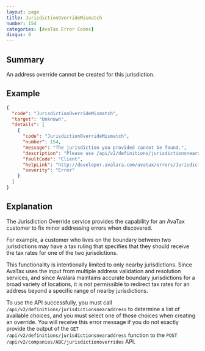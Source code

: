 ```yaml
---
layout: page
title: JurisdictionOverrideMismatch
number: 154
categories: [AvaTax Error Codes]
disqus: 0
---
```


## Summary

An address override cannot be created for this jurisdiction.

## Example

```json
{
  "code": "JurisdictionOverrideMismatch",
  "target": "Unknown",
  "details": [
    {
      "code": "JurisdictionOverrideMismatch",
      "number": 154,
      "message": "The jurisdiction you provided cannot be found.",
      "description": "Please use /api/v2/definitions/jurisdictionsnearaddress to determine nearby jurisdictions for use in overrides.",
      "faultCode": "Client",
      "helpLink": "http://developer.avalara.com/avatax/errors/JurisdictionOverrideMismatch",
      "severity": "Error"
    }
  ]
}
```

## Explanation

The Jurisdiction Override service provides the capability for an AvaTax customer to fix minor addressing errors when discovered.

For example, a customer who lives on the boundary between two jurisdictions may have a tax ruling that specifies that they should receive the tax rates for one of the two jurisdictions.

This functionality is intentionally limited to only nearby jurisdictions.  Since AvaTax uses the input from multiple address validation and resolution services, and since Avalara maintains accurate boundary jurisdictions for a broad variety of locations, it is not permissible to redirect tax rates for an address beyond a specific range of nearby jurisdictions.

To use the API successfully, you must call `/api/v2/definitions/jurisdictionsnearaddress` to determine a list of available choices, and you must select one of those choices when creating an override.  You will receive this error message if you do not exactly provide the output of the `GET /api/v2/definitions/jurisdictionsnearaddress` function to the `POST /api/v2/companies/ABC/jurisdictionoverrides` API.
